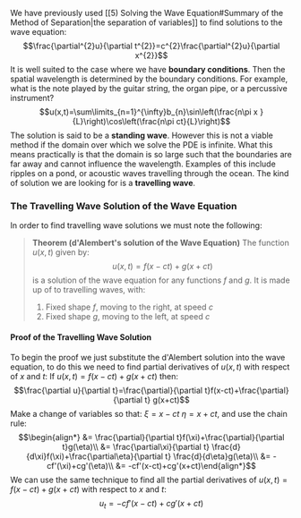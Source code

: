 We have previously used [[5) Solving the Wave Equation#Summary of the Method of Separation|the separation of variables]] to find solutions to the wave equation:
$$\frac{\partial^{2}u}{\partial t^{2}}=c^{2}\frac{\partial^{2}u}{\partial x^{2}}$$
It is well suited to the case where we have **boundary conditions**. Then the spatial wavelength is determined by the boundary conditions. For example, what is the note played by the guitar string, the organ pipe, or a percussive instrument?
$$u(x,t)=\sum\limits_{n=1}^{\infty}b_{n}\sin\left(\frac{n\pi x }{L}\right)\cos\left(\frac{n\pi ct}{L}\right)$$
The solution is said to be a **standing wave**.
However this is not a viable method if the domain over which we solve the PDE is infinite.
What this means practically is that the domain is so large such that the boundaries are far away and cannot influence the wavelength.
Examples of this include ripples on a pond, or acoustic waves travelling through the ocean.
The kind of solution we are looking for is a **travelling wave**.
### The Travelling Wave Solution of the Wave Equation
In order to find travelling wave solutions we must note the following:

> **Theorem (d'Alembert's solution of the Wave Equation)**
> The function $u(x,t)$ given by:
> $$u(x,t)=f(x-ct)+g(x+ct)$$
> is a solution of the wave equation for any functions $f$ and $g$. It is made up of to travelling waves, with:
> 1) Fixed shape $f$, moving to the right, at speed $c$
> 2) Fixed shape $g$, moving to the left, at speed $c$

#### Proof of the Travelling Wave Solution
To begin the proof we just substitute the d'Alembert solution into the wave equation, to do this we need to find partial derivatives of $u(x,t)$ with respect of $x$ and $t$:
If $u(x,t)=f(x-ct)+g(x+ct)$ then:
$$\frac{\partial u}{\partial t}=\frac{\partial}{\partial t}f(x-ct)+\frac{\partial}
{\partial t} g(x+ct)$$
Make a change of variables so that: $\xi=x-ct$ $\eta=x+ct$, and use the chain rule:
$$\begin{align*}
&= \frac{\partial}{\partial t}f(\xi)+\frac{\partial}{\partial t}g(\eta)\\
&= \frac{\partial\xi}{\partial t}
\frac{d}{d\xi}f(\xi)+\frac{\partial\eta}{\partial t} \frac{d}{d\eta}g(\eta)\\
&= -cf'(\xi)+cg'(\eta)\\
&= -cf'(x-ct)+cg'(x+ct)\end{align*}$$
We can use the same technique to find all the partial derivatives of $u(x,t)=f(x-ct)+g(x+ct)$ with respect to $x$ and $t$:
$$u_t=-cf'(x-ct)+cg'(x+ct)$$
$$$$